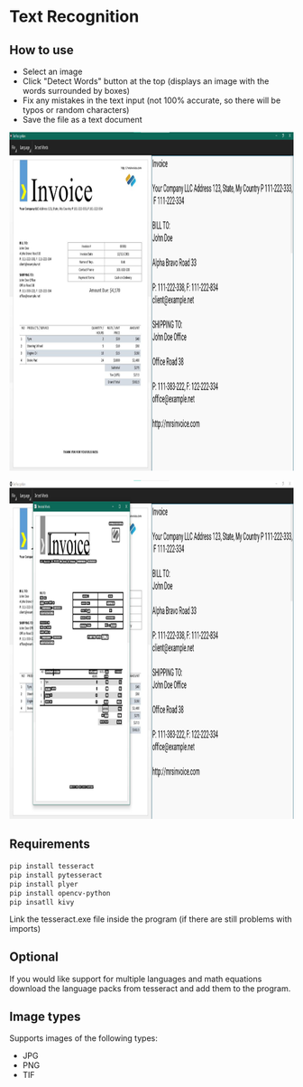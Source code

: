 # Text Recognition

## How to use
- Select an image
- Click "Detect Words" button at the top (displays an image with the words surrounded by boxes)
- Fix any mistakes in the text input (not 100% accurate, so there will be typos or random characters)
- Save the file as a text document

<p align="center">
<img src="https://github.com/Shayan925/TextRecognition/blob/main/image_2021-07-06_204610.png" height="600" width="1200"/>
</p>

<p align="center">
<img src="https://github.com/Shayan925/TextRecognition/blob/main/image_2021-07-06_204831.png" height="600" width="1200"/>
</p>

## Requirements
```
pip install tesseract
pip install pytesseract
pip install plyer
pip install opencv-python
pip insatll kivy
```
Link the tesseract.exe file inside the program (if there are still problems with imports)

## Optional
If you would like support for multiple languages and math equations download the 
language packs from tesseract and add them to the program.

## Image types
Supports images of the following types:
- JPG
- PNG
- TIF
